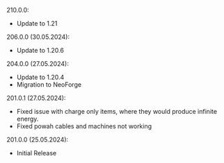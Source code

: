 210.0.0:
- Update to 1.21

206.0.0 (30.05.2024):
- Update to 1.20.6

204.0.0 (27.05.2024):
- Update to 1.20.4
- Migration to NeoForge

201.0.1 (27.05.2024):
- Fixed issue with charge only items, where they would produce infinite energy.
- Fixed powah cables and machines not working

201.0.0 (25.05.2024):
- Initial Release